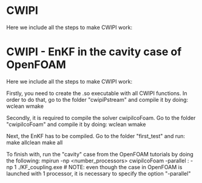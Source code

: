 # CWIPI
Here we include all the steps to make CWIPI work:

# CWIPI - EnKF in the cavity case of OpenFOAM
Here we include all the steps to make CWIPI work:

Firstly, you need to create the .so executable with all CWIPI functions. In order to do that, go to the folder "cwipiPstream" and compile it by doing:
wclean
wmake

Secondly, it is required to compile the solver cwipiIcoFoam. Go to the folder "cwipiIcoFoam" and compile it by doing:
wclean
wmake

Next, the EnKF has to be compiled. Go to the folder "first_test" and run:
make allclean
make all

To finish with, run the "cavity" case from the OpenFOAM tutorials by doing the following:
mpirun -np <number_processors> cwipiIcoFoam -parallel : -np 1 ./KF_coupling.exe # NOTE: even though the case in OpenFOAM is launched with 1 processor, it is necessary to specify the option "-parallel"
